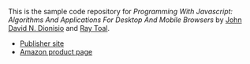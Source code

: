 This is the sample code repository for *Programming With Javascript: Algorithms And Applications For Desktop And Mobile Browsers* by [John David N. Dionisio](http://myweb.lmu.edu/dondi) and [Ray Toal](http://cs.lmu.edu/~ray).

* [Publisher site](http://www.jblearning.com/catalog/9780763780609/)
* [Amazon product page](http://www.amazon.com/Programming-Javascript-Algorithms-Applications-Browsers/dp/076378060X/)
